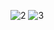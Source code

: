 
![2](https://user-images.githubusercontent.com/80022922/131863308-0749ccc2-24f8-4052-9115-17abc651ec80.png)
![3](https://user-images.githubusercontent.com/80022922/131863311-f148c4e9-59e5-4d6f-8427-a4c267df23f0.png)
